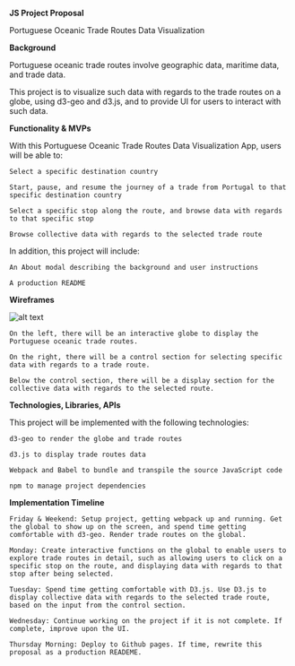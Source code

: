 **JS Project Proposal**

Portuguese Oceanic Trade Routes Data Visualization


**Background**

Portuguese oceanic trade routes involve geographic data, maritime data, and trade data.

This project is to visualize such data with regards to the trade routes on a globe, using d3-geo and d3.js, and to provide UI for users to interact with such data.


**Functionality & MVPs**

With this Portuguese Oceanic Trade Routes Data Visualization App, users will be able to:

    Select a specific destination country

    Start, pause, and resume the journey of a trade from Portugal to that specific destination country
    
    Select a specific stop along the route, and browse data with regards to that specific stop
    
    Browse collective data with regards to the selected trade route

In addition, this project will include:

    An About modal describing the background and user instructions
    
    A production README


**Wireframes**

![alt text](https://github.com/qyhAppAcademy/portuguese_oceanic_trade_routes_data_visualization/blob/main/wireframe.png)

    On the left, there will be an interactive globe to display the Portuguese oceanic trade routes.

    On the right, there will be a control section for selecting specific data with regards to a trade route.

    Below the control section, there will be a display section for the collective data with regards to the selected route.


**Technologies, Libraries, APIs**

This project will be implemented with the following technologies:

    d3-geo to render the globe and trade routes

    d3.js to display trade routes data
    
    Webpack and Babel to bundle and transpile the source JavaScript code
    
    npm to manage project dependencies


**Implementation Timeline**

    Friday & Weekend: Setup project, getting webpack up and running. Get the global to show up on the screen, and spend time getting comfortable with d3-geo. Render trade routes on the global.

    Monday: Create interactive functions on the global to enable users to explore trade routes in detail, such as allowing users to click on a specific stop on the route, and displaying data with regards to that stop after being selected.

    Tuesday: Spend time getting comfortable with D3.js. Use D3.js to display collective data with regards to the selected trade route, based on the input from the control section.

    Wednesday: Continue working on the project if it is not complete. If complete, improve upon the UI.

    Thursday Morning: Deploy to Github pages. If time, rewrite this proposal as a production READEME.